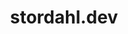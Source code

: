 ---
title: 'stordahl.dev'
url: 'https://stordahl.dev'
tags: ['javascript developer', 'svelte evangelist']
nsfw: false
rss: false
---